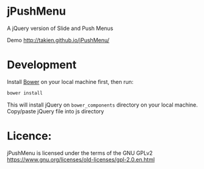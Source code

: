 # jPushMenu

A jQuery version of Slide and Push Menus

Demo http://takien.github.io/jPushMenu/


# Development

Install [Bower](http://bower.io) on your local machine first, then run:

```sh
bower install
```

This will install jQuery on `bower_components` directory on your local machine.
Copy/paste jQuery file into js directory

# Licence:
jPushMenu is licensed under the terms of the GNU GPLv2 
https://www.gnu.org/licenses/old-licenses/gpl-2.0.en.html
